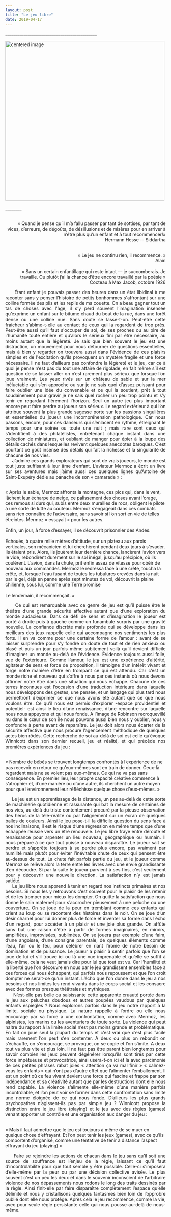 ```yaml
---
layout: post
title: "Le jeu libre"
date: 2019-04-17
---
```



\_____________________________________________

<div>
    <img class="marginauto" src="{{ '/assets/enfant-voiture1.jpg' | prepend: site.baseurl }}"
    alt="centered image"
    width="500"/>
</div>

\________

<div style="text-align: right">
<p>
  <br> « Quand je pense qu’il m’a fallu passer par tant de sottises, par tant de vices, d’erreurs, de dégoûts, de désillusions et de misères pour en arriver à n’être plus qu’un enfant et à tout recommencer!»
  <br>Hermann Hesse -- Siddartha
  <br>

  <br>« Le jeu ne continu rien, il recommence. »
  <br>Alain
  <br>
  <br>« Sans un certain enfantillage qui reste intact — je succomberais. Je travaille. Ou plutôt j’ai la chance d’être encore travaillé par la poésie »
  <br>Cocteau à Max Jacob, octobre 1926
</p>
</div>


<div style="text-align: justify">
     Étant enfant je pouvais passer des heures dans un état libidinal à me raconter sans y penser l’histoire de petits bonhommes s'affrontant sur une colline formée des plis et les replis de ma couette. On a beau gagner tout un tas de choses avec l'âge, il s’y perd souvent l’imagination insensée qu’exprime un enfant sur le bitume chaud du bout de la rue, dans une forêt dense ou une colline nue. Sans doute se lasse-t-on. Peut-être cette fraicheur s’abîme-t-elle au contact de ceux qui la regardent de trop près. Peut-être aussi qu’il faut s'occuper de soi, de ses proches ou au pire de l'humanité toute entière et qu’alors le sérieux fini par être nécessaire, au moins autant que la légèreté. Je sais que bien souvent le jeu est une distraction, un mouvement pour nous détourner de questions essentielles, mais à bien y regarder on trouvera aussi dans l'évidence de ces plaisirs simples et de l'excitation qu’ils provoquent un mystère fragile et une force nécessaire. Il ne faut d’ailleurs pas confondre la légèreté et le jeu, car ce à quoi je pense n’est pas du tout une affaire de rigolade, en fait même s’il est question de se laisser aller on n’est rarement plus sérieux que lorsque l’on joue vraiment. Les yeux rivés sur un château de sable et sur la mer inéluctable qui s’en approche ou sur je ne sais quoi d’assez puissant pour faire oublier une idée du convenable et ce qui la soutient, prêt à tout soudainement pour gravir je ne sais quel rocher un peu trop pointu et s’y tenir en regardant fièrement l’horizon. Seul un autre jeu plus important encore peut faire perdre au joueur son sérieux. Le regard extérieur à qui l’on attribue souvent la plus grande sagesse porte sur les passions singulières et essentielles du joueur une incompréhension pathologique. Car nous passons, encore, pour ces danseurs qui s’enlacent en rythme, étreignant le temps pour une soirée ou toute une nuit ; mais rare sont ceux qui s’identifient à des philatélistes, entretenant chaque instant dans une collection de miniatures, et oubliant de manger pour épier à la loupe des détails cachés dans lesquelles revivent quelques anecdotes baroques. C’est pourtant ce goût insensé des détails qui fait la richesse et la singularité de chacune de nos vies.
</div>

<div style="text-align: justify">
     J’admire ces grands explorateurs qui sont de vrais joueurs, le monde est tout juste suffisant à leur âme d’enfant.  L’aviateur Mermoz a écrit un livre sur ses aventures mais j’aime aussi ces quelques lignes qu’Antoine de Saint-Exupéry dédie au panache de son « camarade » :
</div>

<p>
  <br>« Après le sable, Mermoz affronta la montagne, ces pics qui, dans le vent, lâchent leur écharpe de neige, ce palissement des choses avant l’orage, ces remous si durs qui, subis entre deux murailles de rocs, obligent le pilote à une sorte de lutte au couteau. Mermoz s’engageait dans ces combats sans rien connaître de l’adversaire, sans savoir si l’on sort en vie de telles étreintes. Mermoz « essayait » pour les autres.
  <br>
  <br>Enfin, un jour, à force d’essayer, il se découvrit prisonnier des Andes.
  <br>
  <br>Échoués, à quatre mille mètres d’altitude, sur un plateau aux parois verticales, son mécanicien et lui cherchèrent pendant deux jours à s’évader. Ils étaient pris. Alors, ils jouèrent leur dernière chance, lancèrent l’avion vers le vide, rebondirent durement sur le sol inégal, jusqu’au précipice, où ils coulèrent. L’avion, dans la chute, prit enfin assez de vitesse pour obéir de nouveau aux commandes. Mermoz le redressa face à une crête, toucha la crête, et, lorsque l’eau fusant de toutes les tubulures crevées dans la nuit par le gel, déjà en panne après sept minutes de vol, découvrit la plaine chilienne, sous lui, comme une Terre promise
  <br>
  <br>Le lendemain, il recommençait. »
</p>

<div style="text-align: justify">
     Ce qui est remarquable avec ce genre de jeu est qu’il puisse être le théâtre d’une grande sécurité affective autant que d’une exploration du monde audacieuse. Dans ce défi de sens et d’imagination le joueur est porté à droite puis à gauche comme un funambule surpris par une gravité nouvelle. La confiance discrète mais profonde qui se développe dans les meilleurs des jeux rappelle celle qui accompagne nos sentiments les plus forts.  Il en va comme pour une certaine forme de l’amour : avant de se laisser surprendre pour s’y fondre on doute de tout et de rien anxieux ou blasé et puis un jour parfois même subitement voilà qu’il devient difficile d’imaginer un monde au-delà de l’évidence. Évidence toujours aussi folle, vue de l’extérieure.  Comme l’amour, le jeu est une expérience d’altérité, agitateur de sens et force de proposition, il témoigne d’un intérêt vivant et forge notre manière d’être en trompant ce qui est attendu. Car c’est un monde riche et nouveau qui s’offre à nous par ces instants où nous devons affirmer notre être dans une situation qui nous échappe. Chacune de ces terres inconnues est l’occasion d’une traduction intérieure dans laquelle nous développons des gestes, une pensée, et un langage qui plus tard nous permettront d’exprimer ce que nous avons été autant que ce que nous voulons être. Ce qu’il nous est permis d’explorer -espace providentiel et potentiel- est ainsi le lieu d’une renaissance, d’une rencontre sur laquelle nous nous appuyons et qui nous fonde. A l’image de Robinson recroquevillé nu dans le cœur de son île nous pouvons aussi bien nous  y oublier, nous y confondre à perte avant de reparaître. Le jeu doit alors nous écarter de la sécurité affective que nous procure l’agencement méthodique de quelques actes bien rôdés. Cette recherche de soi au-delà de soi est celle qu’évoque Winnicott dans son dernier recueil, jeu et réalité, et qui précède nos premières expériences du jeu :
</div>

<p>
  <br>« Nombre de bébés se trouvent longtemps confrontés à l’expérience de ne pas recevoir en retour ce qu’eux-mêmes sont en train de donner. Ceux-là regardent mais ne se voient pas eux-mêmes. Ce qui ne va pas sans conséquence. En premier lieu, leur propre capacité créative commence à s’atrophier et, d’une manière ou d’une autre, ils cherchent un autre moyen pour que l’environnement leur réfléchisse quelque chose d’eux-mêmes. »
</p>

<div style="text-align: justify">
     Le jeu est un apprentissage de la distance, un pas au-delà de cette sorte de machinerie quotidienne et rassurante qui bat la mesure de certaines de nos vies, au-delà du triste contentement procuré par la pieuse observation des héros de la télé-réalité ou par l’alignement sur un écran de quelques balles de couleurs. Ainsi le jeu pose-t-il la difficile question du sens face à nos inclinaisons, il est le risque d’une régression en même temps que d’une échappée réussie vers un être renouvelé. Le jeu libre fraye entre déroute et renaissance pour arpenter un lieu nouveau, géographique ou humain. Il nous prépare à ce que tout puisse à nouveau disparaître. Le joueur sait se perdre et s’apprête toujours à se perdre plus encore, pas vraiment par humilité mais plutôt pour éviter l’inévitable chute de ceux qui pensent être au-dessus de tout. La chute fait parfois partie du jeu, et le joueur comme Mermoz se relève alors la terre entre les lèvres avec une envie grandissante d’en découdre. Si par la suite le joueur parvient à ses fins, c’est seulement pour y découvrir une nouvelle direction. La satisfaction n’y est jamais satiété.
</div>

<div style="text-align: justify">
     Le jeu libre nous apprend à tenir en regard nos instincts primaires et nos besoins. Si nous les y retrouvons c’est souvent pour le plaisir de les retenir et de les tromper pour mieux les dompter. On quitte la satisfaction que nous donne le sain maternel pour s’accrocher pieusement à une peluche ou une couverture. On se joue de la peur en tremblant comme ces enfants qui crient au loup ou se racontent des histoires dans le noir. On se joue d’un désir charnel pour lui donner plus de force et inventer sa forme dans l’écho d’un regard, pour accéder à un plaisir et une joie plus grande. On affûte sans but une raison d’être à partir de formes imaginaires, en miroirs, amplifiées, improvisées, sublimées. On se jouera par exemple d’une faim, d’une angoisse, d’une consigne parentale, de quelques éléments comme l’eau, l’air ou le feu, pour célébrer en riant l’ironie de notre besoin de domination et de puissance. Le joueur a plaisir à sentir parfois que l’on se joue de lui et s’il trouve ici ou là une vue imprenable et qu’elle se suffit à elle-même, cela ne veut jamais dire pour lui que tout est vu. Car l’humilité et la liberté que l’on découvre en nous par le jeu grandissent ensembles face à ces forces qui nous échappent, qui parfois nous repoussent et que l’on croit dompter ne serait-ce qu’un instant. L’écho que l’on donne dans le jeu à nos besoins et nos limites les rend vivants dans le corps social et les consacre avec des formes presque théâtrales et mythiques.
</div>

<div style="text-align: justify">
     N’est-elle pas belle ou saisissante cette apparente cruauté portée dans le jeu aux peluches doudous et autres poupées vaudous par quelques enfants espiègles ? Nous explorons parfois dans le jeu notre rapport à la limite, sociale ou physique. La nature rappelle à l’ordre ou elle nous encourage par sa force à une confrontation, comme avec Mermoz, les alpinistes, les marins ou les aventuriers de toute sorte. La violence qui peut naitre du rapport à la limite social n’est pas moins grande et problématique. En fait on joue seul la plupart du temps et c’est vrai que c’est plus facile mais rarement l’on peut s’en contenter. A deux ou plus on rebondit on s’échauffe, on s’encourage, se provoque, on se copie et l’on s’imite. A deux tout va plus vite et plus loin. Il ne faut pas être parent bien longtemps pour savoir combien les jeux peuvent dégénérer lorsqu’ils sont tirés par cette force impétueuse et provocatrice, ainsi usera-t-on ici et là avec parcimonie de ces petites phrases rabat joies « attention ça va mal finir » « calmez-vous les enfants » qui n’ont pas d’autre effet que l’alimenter l’emballement. Il est un point où ce feu vivant devient une force qui fascine et frappe par son indépendance et sa créativité autant que par les destructions dont elle nous rend capable. La violence s’alimente elle-même d’une manière parfois incontrôlable, et l’on peut voir se former dans cette confrontation sans limite une norme éloignée de ce qui nous fonde. D’ailleurs les plus grands psychopathes n’agissent-ils pas par simple jeu ? Winnicott propose la distinction entre le jeu libre (playing) et le jeu avec des règles (games) venant apporter un contrôle et une organisation aux danger du jeu :  
</div>

<p>
  <br>« Mais il faut admettre que le jeu est toujours à même de se muer en quelque chose d’effrayant. Et l’on peut tenir les jeux (games), avec ce qu’ils comportent d’organisé, comme une tentative de tenir à distance l’aspect effrayant du jeu (playing) »
</p>

<div style="text-align: justify">
     Faire se rejoindre les actions de chacun dans le jeu sans qu’il soit une source de souffrance est l’enjeu de la règle, laissant ce qu’il faut d’incontrôlabilité pour que tout semble y être possible. Celle-ci s’imposera d’elle-même par la peur ou par une décision collective avisée. Le plus souvent c’est un peu les deux et dans le souvenir inconscient de l’arbitraire violence de nos dépassements nous rodons le long des traits dessinés par la règle. Ainsi finit-elle par faire disparaître complètement l’espace qu’elle délimite et nous y cristallisons quelques fantasmes bien loin de l’opprobre oublié dont elle nous protège. Après cela le jeu recommence, comme la vie, avec pour seule règle persistante celle qui nous pousse au-delà de nous-même.
</div>
